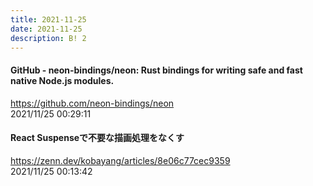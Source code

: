 ```yaml
---
title: 2021-11-25
date: 2021-11-25
description: B! 2
---
```


#### GitHub - neon-bindings/neon: Rust bindings for writing safe and fast native Node.js modules.
https://github.com/neon-bindings/neon<br>
2021/11/25 00:29:11<br>


#### React Suspenseで不要な描画処理をなくす
https://zenn.dev/kobayang/articles/8e06c77cec9359<br>
2021/11/25 00:13:42<br>


